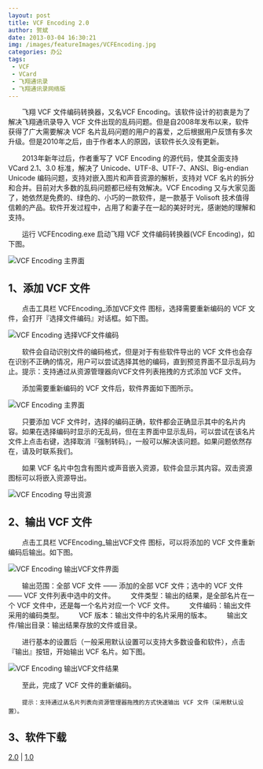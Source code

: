 ```yaml
---
layout: post
title: VCF Encoding 2.0
author: 贺斌
date: 2013-03-04 16:30:21
img: /images/featureImages/VCFEncoding.jpg
categories: 办公
tags:
 - VCF
 - VCard
 - 飞翔通讯录
 - 飞翔通讯录网络版
---
```


　　飞翔 VCF 文件编码转换器，又名VCF Encoding。该软件设计的初衷是为了解决飞翔通讯录导入 VCF 文件出现的乱码问题。但是自2008年发布以来，软件获得了广大需要解决 VCF 名片乱码问题的用户的喜爱，之后根据用户反馈有多次升级。但是2010年之后，由于作者本人的原因，该软件长久没有更新。

　　2013年新年过后，作者重写了 VCF Encoding 的源代码，使其全面支持 VCard 2.1、3.0 标准，解决了 Unicode、UTF-8、UTF-7、ANSI、Big-endian Unicode 编码问题，支持对嵌入图片和声音资源的解析，支持对 VCF 名片的拆分和合并。目前对大多数的乱码问题都已经有效解决。VCF Encoding 又与大家见面了，她依然是免费的、绿色的、小巧的一款软件，是一款基于 Volisoft 技术值得信赖的产品。软件开发过程中，占用了和妻子在一起的美好时光，感谢她的理解和支持。

　　运行 VCFEncoding.exe 启动飞翔 VCF 文件编码转换器(VCF Encoding)，如下图。

![VCF Encoding 主界面](/images/VCFEncoding_main.png)

## 1、添加 VCF 文件
　　点击工具栏 VCFEncoding_添加VCF文件 图标，选择需要重新编码的 VCF 文件，会打开『选择文件编码』对话框。如下图。

![VCF Encoding 选择VCF文件编码](/images/VCFEncoding_add_vcf_file.png)

　　软件会自动识别文件的编码格式，但是对于有些软件导出的 VCF 文件也会存在识别不正确的情况，用户可以尝试选择其他的编码，直到预览界面不显示乱码为止。提示：支持通过从资源管理器向VCF文件列表拖拽的方式添加 VCF 文件。

　　添加需要重新编码的 VCF 文件后，软件界面如下图所示。

![VCF Encoding 主界面](/images/VCFEncoding_main2.png)

　　只要添加 VCF 文件时，选择的编码正确，软件都会正确显示其中的名片内容。如果在选择编码时显示的无乱码，但在主界面中显示乱码，可以尝试在该名片文件上点击右键，选择取消『强制转码』，一般可以解决该问题。如果问题依然存在，请及时联系我们。

　　如果 VCF 名片中包含有图片或声音嵌入资源，软件会显示其内容。双击资源图标可以将嵌入资源导出。

![VCF Encoding 导出资源](/images/VCFEncoding_main3.png)

## 2、输出 VCF 文件
　　点击工具栏 VCFEncoding_输出VCF文件 图标，可以将添加的 VCF 文件重新编码后输出。如下图。

![VCF Encoding  输出VCF文件界面](/images/VCFEncoding_export_vcf.png)

　　输出范围：全部 VCF 文件 —— 添加的全部 VCF 文件；选中的 VCF 文件 —— VCF 文件列表中选中的文件。
　　文件类型：输出的结果，是全部名片在一个 VCF 文件中，还是每一个名片对应一个 VCF 文件。
　　文件编码：输出文件采用的编码类型。
　　VCF 版本：输出文件中的名片采用的版本。
　　输出文件/输出目录：输出结果存放的文件或目录。

　　进行基本的设置后（一般采用默认设置可以支持大多数设备和软件），点击『输出』按钮，开始输出 VCF 名片。如下图。

![VCF Encoding 输出VCF文件结果](/images/VCFEncoding_export_vcf2.png)

　　至此，完成了 VCF 文件的重新编码。

　　`提示：支持通过从名片列表向资源管理器拖拽的方式快速输出 VCF 文件（采用默认设置）。`

## 3、软件下载

[2.0](https://pan.baidu.com/s/1uK0Hu8D3ugzplhk2NFdZyA?pwd=5575) \| [1.0](https://pan.baidu.com/s/1lCk2i-SXB9a6ycp6ov53xw?pwd=e81n)
